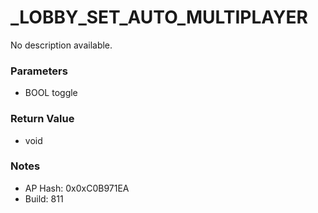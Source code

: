 # _LOBBY_SET_AUTO_MULTIPLAYER

No description available.

### Parameters
* BOOL toggle

### Return Value
* void

### Notes
* AP Hash: 0x0xC0B971EA
* Build: 811

